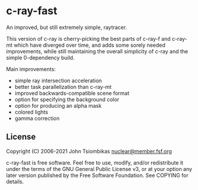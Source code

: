 c-ray-fast
==========

An improved, but still extremely simple, raytracer.

This version of c-ray is cherry-picking the best parts of c-ray-f and c-ray-mt
which have diverged over time, and adds some sorely needed improvements, while
still maintaining the overall simplicity of c-ray and the simple 0-dependency
build.

Main improvements:
  - simple ray intersection acceleration
  - better task parallelization than c-ray-mt
  - improved backwards-compatible scene format
  - option for specifying the background color
  - option for producing an alpha mask
  - colored lights
  - gamma correction

License
-------
Copyright (C) 2006-2021 John Tsiombikas <nuclear@member.fsf.org>

c-ray-fast is free software. Feel free to use, modify, and/or redistribute it
under the terms of the GNU General Public License v3, or at your option any
later version published by the Free Software Foundation. See COPYING for
details.
